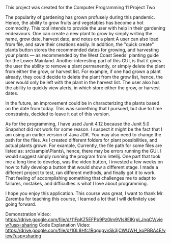 This project was created for the Computer Programming 11 Project Two

The popularity of gardening has grown profusely during this pandemic.
Hence, the ability to grow fruits and vegetables has become a hot commodity.
This tool intends to provide the user with help in their gardening endeavours.
One can create a new plant to grow by simply writing the name, grow date, harvest date, and notes on a plant
A user can also load from file, and save their creations easily.
In addition, the "quick create" plants button stores the recommended dates for growing, and harvesting your plants — as
recommended by the West Coast Seeds' planting guide for the Lower Mainland.
Another interesting part of this GUI, is that it gives the user the ability to remove a plant permanently, or simply delete the plant from
either the grow, or harvest list.
For example, if one had grown a plant already, they could decide to delete the plant from the grow list, hence,
the user would only be left with the plant in the harvest list.
The user also has the ability to quickly view alerts, in which store either the grow, or harvest dates.

In the future, an improvement could be in characterizing the plants based on the date from today.
This was something that I pursued, but due to time constraints, decided to leave it out of this version.

As for the programming,
I have used Junit 4.12 because the Junit 5.0 Snapshot did not work for some reason.
I suspect it might be the fact that I am using an earlier version of Java JDK.
You may also need to change the path for the files. As I created different folders for plant possibilities, and actual plants grown.
    For example,
    Currently, the file path for some files are listed as:
    src\\sample\\Plants\\, hence, there may be errors running the GUI. I would suggest simply running the program from Intellij.
One part that took me a long time to develop, was the video button, I invested a few weeks on how to fully develop a
button that would show a different stage. I made a different project to test, ran different methods, and finally got it to work.
That feeling of accomplishing something that challenges me to adapt to failures, mistakes, and difficulties is what I
love about programming.

I hope you enjoy this application. This course was great, I want to thank Mr. Zaremba for teaching this course, I learned a lot that I will definitely use going forward.


Demonstration Video: https://drive.google.com/file/d/11FpKZ5EFPb9Pz0lm9VIs8ElKrpLJnqCV/view?usp=sharing
Code Explanation Video: https://drive.google.com/file/d/1GL8Hfc1RqgqgvvSk3jCWUWH_koPBBA4E/view?usp=sharing
